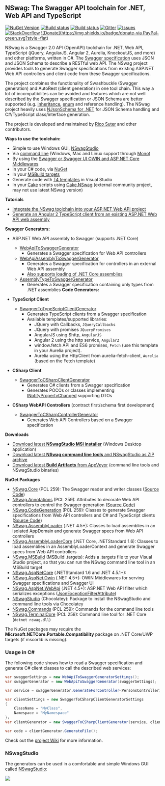 ## NSwag: The Swagger API toolchain for .NET, Web API and TypeScript

[![NuGet Version](https://img.shields.io/nuget/v/NSwag.Core.svg)](https://www.nuget.org/packages?q=NSwag)
[![Build status](https://img.shields.io/appveyor/ci/rsuter/nswag.svg?label=build)](https://ci.appveyor.com/project/rsuter/nswag)
[![Build status](https://img.shields.io/appveyor/ci/rsuter/nswag-25x6o.svg?label=CI+build)](https://ci.appveyor.com/project/rsuter/nswag-25x6o)
[![Gitter](https://img.shields.io/badge/gitter-join%20chat-1dce73.svg)](https://gitter.im/NSwag/NSwag)
[![Issues](https://img.shields.io/github/issues-raw/nswag/nswag.svg)](https://github.com/NSwag/NSwag/issues)
[![StackOverflow](https://img.shields.io/badge/questions-on%20StackOverflow-orange.svg?style=flat)](http://stackoverflow.com/questions/tagged/nswag)
[![Donate](https://img.shields.io/badge/donate-via PayPal-green.svg?style=flat)](https://www.paypal.com/cgi-bin/webscr?cmd=_s-xclick&hosted_button_id=KLXZF8GMQ5DUE)

NSwag is a Swagger 2.0 API (OpenAPI) toolchain for .NET, Web API, TypeScript (jQuery, AngularJS, Angular 2, Aurelia, KnockoutJS, and more) and other platforms, written in C#. The [Swagger specification](http://swagger.io) uses JSON and JSON Schema to describe a RESTful web API. The NSwag project provides tools to generate Swagger specifications from existing ASP.NET Web API controllers and client code from these Swagger specifications. 

The project combines the functionality of Swashbuckle (Swagger generation) and AutoRest (client generation) in one tool chain. This way a lot of incompatibilites can be avoided and features which are not well described by the Swagger specification or JSON Schema are better supported (e.g. [inheritance](https://github.com/NJsonSchema/NJsonSchema/wiki/Inheritance), [enum](https://github.com/NJsonSchema/NJsonSchema/wiki/Enums) and reference handling). The NSwag project heavily uses [NJsonSchema for .NET](http://njsonschema.org) for JSON Schema handling and C#/TypeScript class/interface generation. 

The project is developed and maintained by [Rico Suter](http://rsuter.com) and other contributors. 

**Ways to use the toolchain:** 

- Simple to use Windows GUI, [NSwagStudio](https://github.com/NSwag/NSwag/wiki/NSwagStudio)
- Via [command line](https://github.com/NSwag/NSwag/wiki/CommandLine) (Windows, Mac and Linux support through [Mono](http://www.mono-project.com/))
- By using the [Swagger or Swagger UI OWIN and ASP.NET Core Middlewares](https://github.com/NSwag/NSwag/wiki/Middlewares)
- In your C# code, via [NuGet](https://www.nuget.org/packages?q=NSwag)
- In your [MSBuild targets](https://github.com/NSwag/NSwag/wiki/MSBuild)
- Generate code with [T4 templates](https://github.com/NSwag/NSwag/wiki/T4) in Visual Studio
- In your [Cake](https://cakebuild.net) scripts using [Cake.NSwag](https://agc93.github.io/Cake.NSwag/doc/intro.html) (external community project, may not use latest NSwag version)

**Tutorials**

- [Integrate the NSwag toolchain into your ASP.NET Web API project](https://blog.rsuter.com/nswag-tutorial-integrate-the-nswag-toolchain-into-your-asp-net-web-api-project/)
- [Generate an Angular 2 TypeScript client from an existing ASP.NET Web API web assembly](https://blog.rsuter.com/nswag-tutorial-generate-an-angular-2-typescript-client-from-an-existing-asp-net-web-api-web-assembly/)

**Swagger Generators:**

- ASP.NET Web API assembly to Swagger (supports .NET Core)
    - [WebApiToSwaggerGenerator](https://github.com/NSwag/NSwag/wiki/WebApiToSwaggerGenerator)
        - Generates a Swagger specification for Web API controllers
    - [WebApiAssemblyToSwaggerGenerator](https://github.com/NSwag/NSwag/wiki/WebApiAssemblyToSwaggerGenerator)
        - Generates a Swagger specification for controllers in an external Web API assembly
        - [Also supports loading of .NET Core assemblies](https://github.com/NSwag/NSwag/wiki/WebApiAssemblyToSwaggerGenerator#net-core)
    - [AssemblyTypeToSwaggerGenerator](https://github.com/NSwag/NSwag/wiki/AssemblyTypeToSwaggerGenerator)
         - Generates a Swagger specification containing only types from .NET assemblies
**Code Generators:** 

- **TypeScript Client**
	- [SwaggerToTypeScriptClientGenerator](https://github.com/NSwag/NSwag/wiki/SwaggerToTypeScriptClientGenerator)
		- Generates TypeScript clients from a Swagger specification
		- Available templates/supported libraries: 
			- JQuery with Callbacks, `JQueryCallbacks`
			- JQuery with promises `JQueryPromises`
			- AngularJS using $http, `AngularJS`
			- Angular 2 using the http service, `Angular2`
			- window.fetch API and ES6 promises, `Fetch` (use this template in your Aurelia project). 
			- Aurelia using the HttpClient from aurelia-fetch-client, `Aurelia` (based on the Fetch template)
- **CSharp Client**
	- [SwaggerToCSharpClientGenerator](https://github.com/NSwag/NSwag/wiki/SwaggerToCSharpClientGenerator)
		- Generates C# clients from a Swagger specification
		- Generates POCOs or classes implementing [INotifyPropertyChanged](https://msdn.microsoft.com/en-us/library/system.componentmodel.inotifypropertychanged(v=vs.110).aspx) supporting DTOs
- **CSharp WebAPI Controllers** (contract first/schema first development)
	- [SwaggerToCSharpControllerGenerator](https://github.com/NSwag/NSwag/wiki/SwaggerToCSharpControllerGenerator)
	    - Generates Web API Controllers based on a Swagger specification

**Downloads**

- [Download latest **NSwagStudio MSI installer**](http://rsuter.com/Projects/NSwagStudio/installer.php) (Windows Desktop application)
- [Download latest **NSwag command line tools** and NSwagStudio as ZIP archive](http://rsuter.com/Projects/NSwagStudio/archive.php)
- [Download latest **Build Artifacts** from AppVeyor](https://ci.appveyor.com/project/rsuter/nswag/build/artifacts) (command line tools and NSwagStudio binaries)

**NuGet Packages**

- [NSwag.Core](https://www.nuget.org/packages/NSwag.Core/) (PCL 259): The Swagger reader and writer classes ([Source Code](https://github.com/NSwag/NSwag/tree/master/src/NSwag.Core))
- [NSwag.Annotations](https://www.nuget.org/packages/NSwag.Annotations/) (PCL 259): Attributes to decorate Web API controllers to control the Swagger generation ([Source Code](https://github.com/NSwag/NSwag/tree/master/src/NSwag.Annotations))
- [NSwag.CodeGeneration](https://www.nuget.org/packages/NSwag.CodeGeneration/) (PCL 259): Classes to generate Swagger specifications from Web API controllers and C# and TypeScript clients ([Source Code](https://github.com/NSwag/NSwag/tree/master/src/NSwag.CodeGeneration))
- [NSwag.AssemblyLoader](https://www.nuget.org/packages/NSwag.AssemblyLoader/) (.NET 4.5+): Classes to load assemblies in an isolated AppDomain and generate Swagger specs from Web API controllers
- [NSwag.AssemblyLoaderCore](https://www.nuget.org/packages/NSwag.AssemblyLoaderCore/) (.NET Core, .NETStandard 1.6): Classes to load assemblies in an AssemblyLoaderContext and generate Swagger specs from Web API controllers
- [NSwag.MSBuild](https://www.nuget.org/packages/NSwag.MSBuild/) (MSBuild .targets): Adds a .targets file to your Visual Studio project, so that you can run the NSwag command line tool in an MSBuild target
- [NSwag.AspNetCore](https://www.nuget.org/packages/NSwag.AspNetCore/) (.NETStandard 1.6 and .NET 4.5.1+): 
- [NSwag.AspNet.Owin](https://www.nuget.org/packages/NSwag.AspNet.Owin/) (.NET 4.5+): OWIN Middlewares for serving Swagger specifications and Swagger UI
- [NSwag.AspNet.WebApi](https://www.nuget.org/packages/NSwag.AspNet.WebApi/) (.NET 4.5+): ASP.NET Web API filter which serializes exceptions ([JsonExceptionFilterAttribute](https://github.com/NSwag/NSwag/wiki/JsonExceptionFilterAttribute))
- [NSwagStudio](https://chocolatey.org/packages/nswagstudio) (Chocolatey): Package to install the NSwagStudio and command line tools via Chocolatey
- [NSwag.Commands](https://www.nuget.org/packages/NSwag.Commands/) (PCL 259): Commands for the command line tools
- [NSwag.TerminalCore](https://www.nuget.org/packages/NSwag.AspNetCore/) (PCL 259): Command line tool for .NET Core (`dotnet nswag.dll`)

The NuGet packages may require the **Microsoft.NETCore.Portable.Compatibility** package on .NET Core/UWP targets (if mscorlib is missing). 

### Usage in C&#35;

The following code shows how to read a Swagger specification and generate C# client classes to call the described web services: 
	
```cs
var swaggerSettings = new WebApiToSwaggerGeneratorSettings();
var swaggerGenerator = new WebApiToSwaggerGenerator(swaggerSettings);

var service = swaggerGenerator.GenerateForController<PersonsController>();

var clientSettings = new SwaggerToCSharpClientGeneratorSettings 
{
    ClassName = "MyClass",
    Namespace = "MyNamespace"
};
var clientGenerator = new SwaggerToCSharpClientGenerator(service, clientSettings);

var code = clientGenerator.GenerateFile();
```

Check out the [project Wiki](https://github.com/NSwag/NSwag/wiki) for more information.

### NSwagStudio

The generators can be used in a comfortable and simple Windows GUI called [NSwagStudio](https://github.com/NSwag/NSwag/wiki/NSwagStudio): 

[![](https://raw.githubusercontent.com/NSwag/NSwag/master/assets/screenshots/03_WebAPI_CSharp.png)](https://raw.githubusercontent.com/NSwag/NSwag/master/assets/screenshots/03_WebAPI_CSharp.png)
